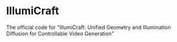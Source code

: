 # IllumiCraft
The official code for "IllumiCraft: Unified Geometry and Illumination Diffusion for Controllable Video Generation"
